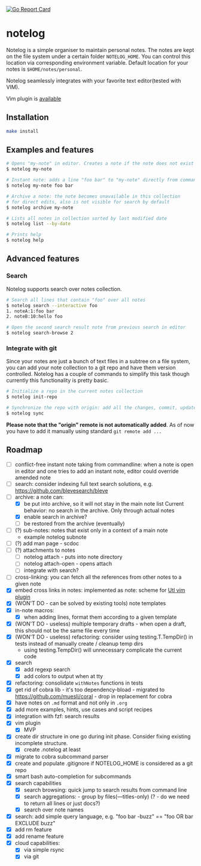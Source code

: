 [![Go Report Card](https://goreportcard.com/badge/github.com/nchern/notelog)](https://goreportcard.com/report/github.com/nchern/notelog)
# notelog

Notelog is a simple organiser to maintain personal notes. The notes are kept on
the file system under a certain folder `NOTELOG_HOME`. You can control this location
via corresponding environment variable.
Default location for your notes is `$HOME/notes/personal`.

Notelog seamlessly integrates with your favorite text editor(tested with VIM).

Vim plugin is [available](vim/README.md)

## Installation
```bash
make install
```

## Examples and features

```bash
# Opens "my-note" in editor. Creates a note if the note does not exist
$ notelog my-note

# Instant note: adds a line "foo bar" to "my-note" directly from command line
$ notelog my-note foo bar

# Archive a note: the note becomes unavailable in this collection
# for direct edits, also is not visible for search by default
$ notelog archive my-note

# Lists all notes in collection sorted by last modified date
$ notelog list --by-date

# Prints help
$ notelog help
```

## Advanced features

### Search

Notelog supports search over notes collection.

```bash
# Search all lines that contain "foo" over all notes
$ notelog search --interactive foo
1. noteA:1:foo bar
2. noteB:10:hello foo

# Open the second search result note from previous search in editor
$ notelog search-browse 2
```

### Integrate with git

Since your notes are just a bunch of text files in a subtree on a file system,
you can add your note collection to a git repo and have them version controlled.
Notelog has a couple of commands to simplify this task though currently this functionality is pretty basic.

```bash
# Initialize a repo in the current notes collection
$ notelog init-repo

# Synchronize the repo with origin: add all the changes, commit, update from the origin and push
$ notelog sync
```

**Please note that the "origin" remote is not automatically added**.
As of now you have to add it manually using standard `git remote add ...`

## Roadmap
- [ ] conflict-free instant note taking from commandline:
        when a note is open in editor and one tries to add an instant note, editor could override amended note
- [ ] search: consider indexing full text search solutions, e.g. https://github.com/blevesearch/bleve
- [ ] archive: a note can:
   - [x] be put into archive, so it will not stay in the main note list
         Current behavior: no search in the archive. Only through actual notes
   - [x] enable search in archive?
   - [ ] be restored from the archive (eventually)
- [ ] (?) sub-notes: notes that exist only in a context of a main note
   - example notelog subnote <notename> <sub-notename>
- [ ] (?) add man page - scdoc
- [ ] (?) attachments to notes
   - [ ] notelog attach <notename> <filepath> - puts <filepath> into note directory
   - [ ] notelog attach-open <notename> <attach-name> - opens attach
   - [ ] integrate with search?
- [ ] cross-linking: you can fetch all the references from other notes to a given note
- [x] embed cross links in notes: implemented as note: scheme for [Utl vim plugin](https://github.com/vim-scripts/utl.vim)
- [x] (WON'T DO - can be solved by existing tools) note templates
- [x] in-note macros:
   - [x] when adding lines, format them according to a given template
- [x] (WON'T DO - useless) multiple temporary drafts - when open a draft, this should not be the same file every time
- [x] (WON'T DO - useless) refactoring: consider using testing.T.TempDir() in tests instead of manually create / cleanup temp dirs
    - using testing.TempDir() will unnecessary complicate the current code
- [x] search
   - [x] add regexp search
   - [x] add colors to output when at tty
- [x] refactoring: consolidate `withNotes` functions in tests
- [x] get rid of cobra lib - it's too dependency-bload
        - migrated to https://github.com/muesli/coral - drop in replacement for cobra
- [x] have notes on `.md` format and not only in `.org`
- [x] add more examples, hints, use cases and script recipes
- [x] integration with fzf: search results
- [x] vim plugin
   - [x] MVP
- [x] create dir structure in one go during init phase. Consider fixing existing incomplete structure.
   - [x] create .notelog at least
- [x] migrate to cobra subcommand parser
- [x] create and populate .gitignore if NOTELOG_HOME is considered as a git repo
- [x] smart bash auto-completion for subcommands
- [x] search capabilities
   - [x] search browsing: quick jump to search results from command line
   - [x] search aggregations:  - group by files(—titles-only)  (? - do we need to return all lines or just docs?)
   - [x] search over note names
- [x] search: add simple query language, e.g. "foo bar -buzz" == "foo OR bar EXCLUDE buzz"
- [x] add rm feature
- [x] add rename feature
- [x] cloud capabilities:
   - [x] via simple rsync
   - [x] via git
